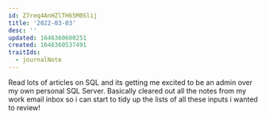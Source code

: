 ```yaml
---
id: Z7req4AnHZlTH65M0Slij
title: '2022-03-03'
desc: ''
updated: 1646360600251
created: 1646360537491
traitIds:
  - journalNote
---
```


Read lots of articles on SQL and its getting me excited to be an admin over my own personal SQL Server. Basically cleared out all the notes from my work email inbox so i can start to tidy up the lists of all these inputs i wanted to review!


